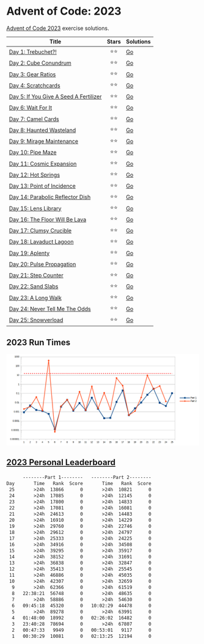 # Advent of Code: 2023

[Advent of Code 2023](https://adventofcode.com/2023) exercise solutions.

<!-- ★ ☆ -->

| Title                                         | Stars | Solutions  |
|-----------------------------------------------|:-----:|------------|
| [Day 1: Trebuchet?!][rm1]                     |  ⭐⭐   | [Go][go1]  |
| [Day 2: Cube Conundrum][rm2]                  |  ⭐⭐   | [Go][go2]  |
| [Day 3: Gear Ratios][rm3]                     |  ⭐⭐   | [Go][go3]  |
| [Day 4: Scratchcards][rm4]                    |  ⭐⭐   | [Go][go4]  |
| [Day 5: If You Give A Seed A Fertilizer][rm5] |  ⭐⭐   | [Go][go5]  |
| [Day 6: Wait For It][rm6]                     |  ⭐⭐   | [Go][go6]  |
| [Day 7: Camel Cards][rm7]                     |  ⭐⭐   | [Go][go7]  |
| [Day 8: Haunted Wasteland][rm8]               |  ⭐⭐   | [Go][go8]  |
| [Day 9: Mirage Maintenance][rm9]              |  ⭐⭐   | [Go][go9]  |
| [Day 10: Pipe Maze][rm10]                     |  ⭐⭐   | [Go][go10] |
| [Day 11: Cosmic Expansion][rm11]              |  ⭐⭐   | [Go][go11] |
| [Day 12: Hot Springs][rm12]                   |  ⭐⭐   | [Go][go12] |
| [Day 13: Point of Incidence][rm13]            |  ⭐⭐   | [Go][go13] |
| [Day 14: Parabolic Reflector Dish][rm14]      |  ⭐⭐   | [Go][go14] |
| [Day 15: Lens Library][rm15]                  |  ⭐⭐   | [Go][go15] |
| [Day 16: The Floor Will Be Lava][rm16]        |  ⭐⭐   | [Go][go16] |
| [Day 17: Clumsy Crucible][rm17]               |  ⭐⭐   | [Go][go17] |
| [Day 18: Lavaduct Lagoon][rm18]               |  ⭐⭐   | [Go][go18] |
| [Day 19: Aplenty][rm19]                       |  ⭐⭐   | [Go][go19] |
| [Day 20: Pulse Propagation][rm20]             |  ⭐⭐   | [Go][go20] |
| [Day 21: Step Counter][rm21]                  |  ⭐⭐   | [Go][go21] |
| [Day 22: Sand Slabs][rm22]                    |  ⭐⭐   | [Go][go22] |
| [Day 23: A Long Walk][rm23]                   |  ⭐⭐   | [Go][go23] |
| [Day 24: Never Tell Me The Odds][rm24]        |  ⭐⭐   | [Go][go24] |
| [Day 25: Snowverload][rm25]                   |  ⭐⭐   | [Go][go25] |

## 2023 Run Times

![2023 exercise run-time graphs](run-times.png)

## [2023 Personal Leaderboard](https://adventofcode.com/2023/leaderboard/self)

```text
      --------Part 1--------   --------Part 2--------
Day       Time   Rank  Score       Time   Rank  Score
 25       >24h  13866      0       >24h  10821      0
 24       >24h  17085      0       >24h  12145      0
 23       >24h  17800      0       >24h  14833      0
 22       >24h  17081      0       >24h  16081      0
 21       >24h  24613      0       >24h  14483      0
 20       >24h  16910      0       >24h  14229      0
 19       >24h  29760      0       >24h  22746      0
 18       >24h  29612      0       >24h  24797      0
 17       >24h  25333      0       >24h  24225      0
 16       >24h  34916      0       >24h  34508      0
 15       >24h  39295      0       >24h  35917      0
 14       >24h  38152      0       >24h  31691      0
 13       >24h  36838      0       >24h  32847      0
 12       >24h  35413      0       >24h  25545      0
 11       >24h  46886      0       >24h  45035      0
 10       >24h  42307      0       >24h  32659      0
  9       >24h  62366      0       >24h  61519      0
  8   22:38:21  56748      0       >24h  48635      0
  7       >24h  58886      0       >24h  54630      0
  6   09:45:18  45320      0   10:02:29  44478      0
  5       >24h  89278      0       >24h  63991      0
  4   01:48:00  18992      0   02:26:02  16482      0
  3   23:40:28  78694      0       >24h  67807      0
  2   00:47:33   9949      0   00:53:01   9117      0
  1   00:30:29  10081      0   02:13:25  12194      0
```

<!-- reference links -->

[rm1]: 01-trebuchet?/README.md
[go1]: 01-trebuchet?/go
[rm2]: 02-cubeConundrum/README.md
[go2]: 02-cubeConundrum/go
[rm3]: 03-gearRatios/README.md
[go3]: 03-gearRatios/go
[rm4]: 04-scratchcards/README.md
[go4]: 04-scratchcards/go
[rm5]: 05-ifYouGiveASeedAFertilizer/README.md
[go5]: 05-ifYouGiveASeedAFertilizer/go
[rm6]: 06-waitForIt/README.md
[go6]: 06-waitForIt/go
[rm7]: 07-camelCards/README.md
[go7]: 07-camelCards/go
[rm8]: 08-hauntedWasteland/README.md
[go8]: 08-hauntedWasteland/go
[rm9]: 09-mirageMaintenance/README.md
[go9]: 09-mirageMaintenance/go
[rm10]: 10-pipeMaze/README.md
[go10]: 10-pipeMaze/go
[rm11]: 11-cosmicExpansion/README.md
[go11]: 11-cosmicExpansion/go
[rm12]: 12-hotSprings/README.md
[go12]: 12-hotSprings/go
[rm13]: 13-pointOfIncidence/README.md
[go13]: 13-pointOfIncidence/go
[rm14]: 14-parabolicReflectorDish/README.md
[go14]: 14-parabolicReflectorDish/go
[rm15]: 15-lensLibrary/README.md
[go15]: 15-lensLibrary/go
[rm16]: 16-theFloorWillBeLava/README.md
[go16]: 16-theFloorWillBeLava/go
[rm17]: 17-clumsyCrucible/README.md
[go17]: 17-clumsyCrucible/go
[rm18]: 18-lavaductLagoon/README.md
[go18]: 18-lavaductLagoon/go
[rm19]: 19-aplenty/README.md
[go19]: 19-aplenty/go
[rm20]: 20-pulsePropagation/README.md
[go20]: 20-pulsePropagation/go
[rm21]: 21-stepCounter/README.md
[go21]: 21-stepCounter/go
[rm22]: 22-sandSlabs/README.md
[go22]: 22-sandSlabs/go
[rm23]: 23-aLongWalk/README.md
[go23]: 23-aLongWalk/go
[rm24]: 24-neverTellMeTheOdds/README.md
[go24]: 24-neverTellMeTheOdds/go
[rm25]: 25-snowverload/README.md
[go25]: 25-snowverload/go
